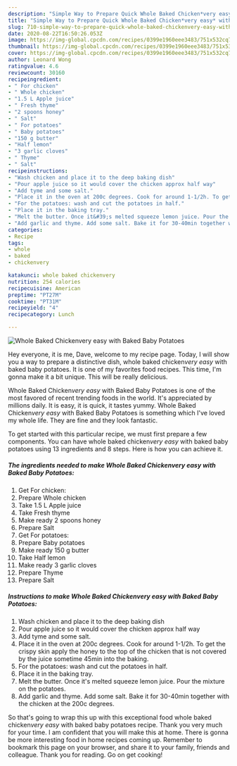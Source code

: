 ```yaml
---
description: "Simple Way to Prepare Quick Whole Baked Chicken*very easy* with Baked Baby Potatoes"
title: "Simple Way to Prepare Quick Whole Baked Chicken*very easy* with Baked Baby Potatoes"
slug: 710-simple-way-to-prepare-quick-whole-baked-chickenvery-easy-with-baked-baby-potatoes
date: 2020-08-22T16:50:26.053Z
image: https://img-global.cpcdn.com/recipes/0399e1960eee3483/751x532cq70/whole-baked-chickenvery-easy-with-baked-baby-potatoes-recipe-main-photo.jpg
thumbnail: https://img-global.cpcdn.com/recipes/0399e1960eee3483/751x532cq70/whole-baked-chickenvery-easy-with-baked-baby-potatoes-recipe-main-photo.jpg
cover: https://img-global.cpcdn.com/recipes/0399e1960eee3483/751x532cq70/whole-baked-chickenvery-easy-with-baked-baby-potatoes-recipe-main-photo.jpg
author: Leonard Wong
ratingvalue: 4.6
reviewcount: 30160
recipeingredient:
- " For chicken"
- " Whole chicken"
- "1.5 L Apple juice"
- " Fresh thyme"
- "2 spoons honey"
- " Salt"
- " For potatoes"
- " Baby potatoes"
- "150 g butter"
- "Half lemon"
- "3 garlic cloves"
- " Thyme"
- " Salt"
recipeinstructions:
- "Wash chicken and place it to the deep baking dish"
- "Pour apple juice so it would cover the chicken approx half way"
- "Add tyme and some salt."
- "Place it in the oven at 200c degrees. Cook for around 1-1/2h. To get the crispy skin apply the honey to the top of the chicken that is not covered by the juice sometime 45min into the baking."
- "For the potatoes: wash and cut the potatoes in half."
- "Place it in the baking tray."
- "Melt the butter. Once it&#39;s melted squeeze lemon juice. Pour the mixture on the potatoes."
- "Add garlic and thyme. Add some salt. Bake it for 30-40min together with the chicken at the 200c degrees."
categories:
- Recipe
tags:
- whole
- baked
- chickenvery

katakunci: whole baked chickenvery 
nutrition: 254 calories
recipecuisine: American
preptime: "PT27M"
cooktime: "PT31M"
recipeyield: "4"
recipecategory: Lunch

---
```



![Whole Baked Chicken*very easy* with Baked Baby Potatoes](https://img-global.cpcdn.com/recipes/0399e1960eee3483/751x532cq70/whole-baked-chickenvery-easy-with-baked-baby-potatoes-recipe-main-photo.jpg)

Hey everyone, it is me, Dave, welcome to my recipe page. Today, I will show you a way to prepare a distinctive dish, whole baked chicken*very easy* with baked baby potatoes. It is one of my favorites food recipes. This time, I'm gonna make it a bit unique. This will be really delicious.



Whole Baked Chicken*very easy* with Baked Baby Potatoes is one of the most favored of recent trending foods in the world. It's appreciated by millions daily. It is easy, it is quick, it tastes yummy. Whole Baked Chicken*very easy* with Baked Baby Potatoes is something which I've loved my whole life. They are fine and they look fantastic.


To get started with this particular recipe, we must first prepare a few components. You can have whole baked chicken*very easy* with baked baby potatoes using 13 ingredients and 8 steps. Here is how you can achieve it.

<!--inarticleads1-->

##### The ingredients needed to make Whole Baked Chicken*very easy* with Baked Baby Potatoes:

1. Get  For chicken:
1. Prepare  Whole chicken
1. Take 1.5 L Apple juice
1. Take  Fresh thyme
1. Make ready 2 spoons honey
1. Prepare  Salt
1. Get  For potatoes:
1. Prepare  Baby potatoes
1. Make ready 150 g butter
1. Take Half lemon
1. Make ready 3 garlic cloves
1. Prepare  Thyme
1. Prepare  Salt




<!--inarticleads2-->

##### Instructions to make Whole Baked Chicken*very easy* with Baked Baby Potatoes:

1. Wash chicken and place it to the deep baking dish
1. Pour apple juice so it would cover the chicken approx half way
1. Add tyme and some salt.
1. Place it in the oven at 200c degrees. Cook for around 1-1/2h. To get the crispy skin apply the honey to the top of the chicken that is not covered by the juice sometime 45min into the baking.
1. For the potatoes: wash and cut the potatoes in half.
1. Place it in the baking tray.
1. Melt the butter. Once it&#39;s melted squeeze lemon juice. Pour the mixture on the potatoes.
1. Add garlic and thyme. Add some salt. Bake it for 30-40min together with the chicken at the 200c degrees.




So that's going to wrap this up with this exceptional food whole baked chicken*very easy* with baked baby potatoes recipe. Thank you very much for your time. I am confident that you will make this at home. There is gonna be more interesting food in home recipes coming up. Remember to bookmark this page on your browser, and share it to your family, friends and colleague. Thank you for reading. Go on get cooking!
